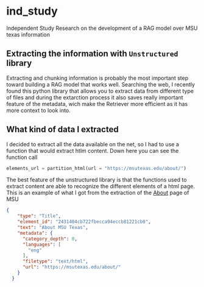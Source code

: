 # ind_study
Independent Study Research on the development of a RAG model over MSU texas information

## Extracting the information with `Unstructured` library
Extracting and chunking information is probably the most important step toward building a RAG model that works well.
Searching the web, I recently found this python library that allows you to extract data from different type of files and 
during the extarction process it also saves really important feature of the metadata, wich make the Retriever more efficient 
as it has more context to look into.

## What kind of data I extracted 
I decided to extract all the data available on the net, so I had to use a function that would extract htlm content. 
Down here you can see the function call

```python
elements_url = partition_html(url = "https://msutexas.edu/about/")
```

The best feature of the unstructured library is that the functions used to extract content are able to recognize the different elements
of a html page. This is an example of what I got from the extraction of the [About](https://msutexas.edu/about/) page of MSU

```json
{
    "type": "Title",
    "element_id": "2431404cb722fbecca94eccb81221cb0",
    "text": "About MSU Texas",
    "metadata": {
      "category_depth": 0,
      "languages": [
        "eng"
      ],
      "filetype": "text/html",
      "url": "https://msutexas.edu/about/"
    }
  }
```

